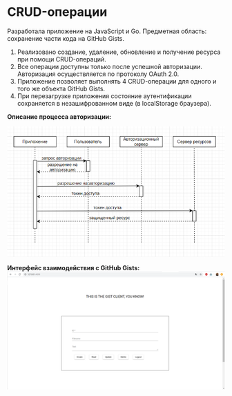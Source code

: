 # CRUD-операции

Разработала приложение на JavaScript и Go.
Предметная область: сохранение части кода на GitHub Gists.
1. Реализовано создание, удаление, обновление и получение ресурса при помощи CRUD-операций. 
2. Все операции доступны только после успешной авторизации. Авторизация осуществляется по протоколу OAuth 2.0.
3. Приложение позволяет выполнять 4 CRUD-операции для одного и того же объекта GitHub Gists.
4. При перезагрузке приложения состояние аутентификации сохраняется в незашифрованном виде (в localStorage браузера).

<b> Описание процесса авторизации: </b>

![OAuth.PNG](https://github.com/KarinaBotova/Gists/blob/master/OAuth.PNG?raw=true)


<b> Интерфейс взаимодействия с GitHub Gists: </b>
![интерфейс.PNG](https://github.com/KarinaBotova/Gists/blob/master/%D0%B8%D0%BD%D1%82%D0%B5%D1%80%D1%84%D0%B5%D0%B9%D1%81.PNG?raw=true)

